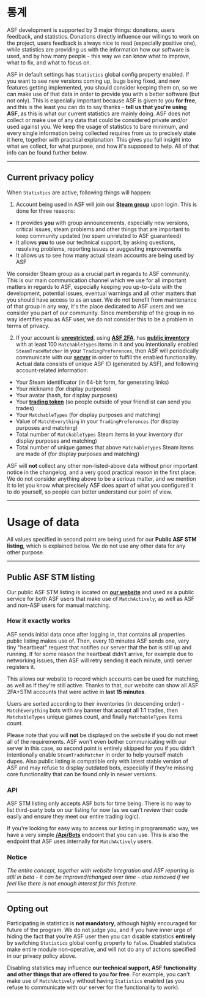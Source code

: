 # 통계

ASF development is supported by 3 major things: donations, users feedback, and statistics. Donations directly influence our willings to work on the project, users feedback is always nice to read (especially positive one), while statistics are providing us with the information how our software is used, and by how many people - this way we can know what to improve, what to fix, and what to focus on.

ASF in default settings has `Statistics` global config property enabled. If you want to see new versions coming up, bugs being fixed, and new features getting implemented, you should consider keeping them on, so we can make use of that data in order to provide you with a better software (but not only). This is especially important because ASF is given to you **for free**, and this is the least you can do to say thanks - **tell us that you're using ASF**, as this is what our current statistics are mainly doing. ASF does not collect or make use of any data that could be considered private and/or used against you. We keep the usage of statistics to bare minimum, and every single information being collected requires from us to precisely state it here, together with practical explanation. This gives you full insight into what we collect, for what purpose, and how it's supposed to help. All of that info can be found further below.

* * *

## Current privacy policy

When `Statistics` are active, following things will happen:

1. Account being used in ASF will join our **[Steam group](https://steamcommunity.com/gid/103582791440160998)** upon login. This is done for three reasons:

* It provides **you** with group announcements, especially new versions, critical issues, steam problems and other things that are important to keep community updated (no spam unrelated to ASF guaranteed)
* It allows **you** to use our technical support, by asking questions, resolving problems, reporting issues or suggesting improvements
* It allows us to see how many actual steam accounts are being used by ASF

We consider Steam group as a crucial part in regards to ASF community. This is our main communication channel which we use for all important matters in regards to ASF, especially keeping you up-to-date with the development, potential issues, eventual warnings and all other matters that you should have access to as an user. We do not benefit from maintenance of that group in any way, it's the place dedicated to ASF users and we consider you part of our community. Since membership of the group in no way identifies you as ASF user, we do not consider this to be a problem in terms of privacy.

2. If your account is **[unrestricted](https://support.steampowered.com/kb_article.php?ref=3330-IAGK-7663)**, using **[ASF 2FA](https://github.com/JustArchiNET/ArchiSteamFarm/wiki/Two-factor-authentication#asf-2fa)**, has **[public inventory](https://steamcommunity.com/my/edit/settings)** with at least 100 `MatchableTypes` items in it and you intentionally enabled `SteamTradeMatcher` in your `TradingPreferences`, then ASF will periodically communicate with our **[server](https://asf.justarchi.net)** in order to fulfill the enabled functionality. Actual data consists of unique ASF ID (generated by ASF), and following account-related information:

* Your Steam identificator (in 64-bit form, for generating links)
* Your nickname (for display purposes)
* Your avatar (hash, for display purposes)
* Your **[trading token](https://steamcommunity.com/my/tradeoffers/privacy)** (so people outside of your friendlist can send you trades)
* Your `MatchableTypes` (for display purposes and matching)
* Value of `MatchEverything` in your `TradingPreferences` (for display purposes and matching)
* Total number of `MatchableTypes` Steam items in your inventory (for display purposes and matching)
* Total number of unique games that above `MatchableTypes` Steam items are made of (for display purposes and matching)

ASF will **not** collect any other non-listed-above data without prior important notice in the changelog, and a very good practical reason in the first place. We do not consider anything above to be a serious matter, and we mention it to let you know what precisely ASF does apart of what you configured it to do yourself, so people can better understand our point of view.

* * *

# Usage of data

All values specified in second point are being used for our **Public ASF STM listing**, which is explained below. We do not use any other data for any other purpose.

* * *

## Public ASF STM listing

Our public ASF STM listing is located on **[our website](https://asf.justarchi.net/STM)** and used as a public service for both ASF users that make use of `MatchActively`, as well as ASF and non-ASF users for manual matching.

### How it exactly works

ASF sends initial data once after logging in, that contains all properties public listing makes use of. Then, every 10 minutes ASF sends one, very tiny "heartbeat" request that notifies our server that the bot is still up and running. If for some reason the heartbeat didn't arrive, for example due to networking issues, then ASF will retry sending it each minute, until server registers it.

This allows our website to record which accounts can be used for matching, as well as if they're still active. Thanks to that, our website can show all ASF 2FA+STM accounts that were active in **last 15 minutes**.

Users are sorted according to their inventories (in descending order) - `MatchEverything` bots with `Any` banner that accept all 1:1 trades, then `MatchableTypes` unique games count, and finally `MatchableTypes` items count.

Please note that you will **not** be displayed on the website if you do not meet all of the requirements. ASF won't even bother communicating with our server in this case, so second point is entirely skipped for you if you didn't intentionally enable `SteamTradeMatcher` in order to help yourself match dupes. Also public listing is compatible only with latest stable version of ASF and may refuse to display outdated bots, especially if they're missing core functionality that can be found only in newer versions.

### API

ASF STM listing only accepts ASF bots for time being. There is no way to list third-party bots on our listing for now (as we can't review their code easily and ensure they meet our entire trading logic).

If you're looking for easy way to access our listing in programmatic way, we have a very simple **[/Api/Bots](https://asf.justarchi.net/Api/Bots)** endpoint that you can use. This is also the endpoint that ASF uses internally for `MatchActively` users.

### Notice

*The entire concept, together with website integration and ASF reporting is still in beta - it can be improved/changed over time - also removed if we feel like there is not enough interest for this feature.*

* * *

## Opting out

Participating in statistics is **not mandatory**, although highly encouraged for future of the program. We do not judge you, and if you have inner urge of hiding the fact that you're ASF user then you can disable statistics **entirely** by switching `Statistics` global config property to `false`. Disabled statistics make entire module non-operative, and will not do any of actions specified in our privacy policy above.

Disabling statistics may influence **our technical support, ASF functionality and other things that are offered to you for free**. For example, you can't make use of `MatchActively` without having `Statistics` enabled (as you refuse to communicate with our server for the functionality to work).
